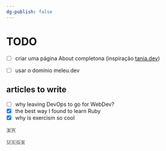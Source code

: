 ```yaml
---
dg-publish: false
---
```


# TODO

- [ ] criar uma página About completona (inspiração [tania.dev](https://tania.dev/me/))
- [ ] usar o domínio meleu.dev


## articles to write

- [ ] why leaving DevOps to go for WebDev?
- [x] the best way I found to learn Ruby
- [x] why is exercism so cool

🇧🇷

🇺🇸🇬🇧